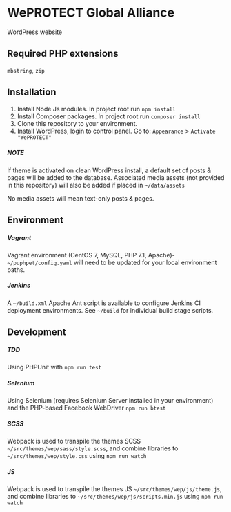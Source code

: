 # WePROTECT Global Alliance

WordPress website

## Required PHP extensions

`mbstring`, `zip`

## Installation

1. Install Node.Js modules. In project root run `npm install`
2. Install Composer packages. In project root run `composer install`
3. Clone this repository to your environment.
4. Install WordPress, login to control panel. Go to: `Appearance` > `Activate "WePROTECT"`

##### NOTE
If theme is activated on clean WordPress install, a default set of posts & pages will be added to the database. Associated media assets (not provided in this repository) will also be added if placed in `~/data/assets`

No media assets will mean text-only posts & pages.

## Environment

##### Vagrant
Vagrant environment (CentOS 7, MySQL, PHP 7.1, Apache)- `~/puphpet/config.yaml` will need to be updated for your local environment paths.

##### Jenkins
A `~/build.xml` Apache Ant script is available to configure Jenkins CI deployment environments. See `~/build` for individual build stage scripts.

## Development

##### TDD
Using PHPUnit with `npm run test`

##### Selenium
Using Selenium (requires Selenium Server installed in your environment) and the PHP-based Facebook WebDriver `npm run btest`

##### SCSS
Webpack is used to transpile the themes SCSS `~/src/themes/wep/sass/style.scss`, and combine 
libraries to `~/src/themes/wep/style.css` using `npm run watch`

##### JS
Webpack is used to transpile the themes JS `~/src/themes/wep/js/theme.js`, and combine 
libraries to `~/src/themes/wep/js/scripts.min.js` using `npm run watch`